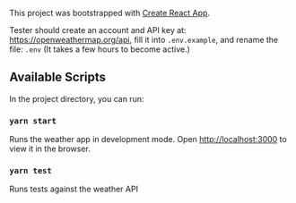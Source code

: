 This project was bootstrapped with [Create React App](https://github.com/facebook/create-react-app).

Tester should create an account and API key at: https://openweathermap.org/api, fill it into `.env.example`, and rename the file: `.env`
(It takes a few hours to become active.)

## Available Scripts

In the project directory, you can run:

### `yarn start`

Runs the weather app in development mode.
Open [http://localhost:3000](http://localhost:3000) to view it in the browser.

### `yarn test`

Runs tests against the weather API

